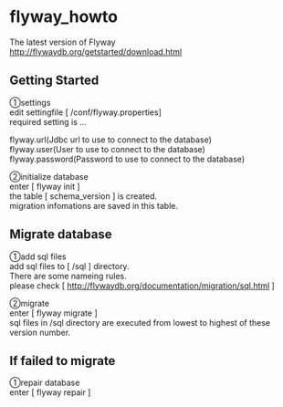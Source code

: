 flyway_howto
============
  
The latest version of Flyway  
http://flywaydb.org/getstarted/download.html  


Getting Started
---------------------------------
①settings  
edit settingfile [ /conf/flyway.properties]  
required setting is ...  

flyway.url(Jdbc url to use to connect to the database)  
flyway.user(User to use to connect to the database)  
flyway.password(Password to use to connect to the database)  
  
②initialize database  
enter [ flyway init ]  
the table [ schema_version ] is created.  
migration infomations are saved in this table.  
  
Migrate database
---------------------------------
①add sql files  
add sql files to [ /sql ] directory.  
There are some nameing rules.  
please check [ http://flywaydb.org/documentation/migration/sql.html ]  

②migrate   
enter [ flyway migrate ]  
sql files in /sql directory are executed from lowest to highest of these version number.  
  
  
If failed to migrate
---------------------------------
①repair database  
	enter [ flyway repair ]  
